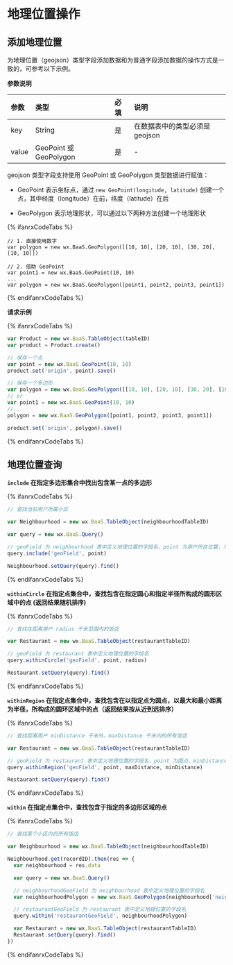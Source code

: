 # 地理位置操作

## 添加地理位置

为地理位置（geojson）类型字段添加数据和为普通字段添加数据的操作方式是一致的，可参考以下示例。

**参数说明**

| 参数   | 类型                     | 必填 | 说明 |
| :---- | :---------------------- | :--- | :--- |
| key   | String                  | 是   | 在数据表中的类型必须是 geojson |
| value | GeoPoint 或 GeoPolygon   | 是   | - |

geojson 类型字段支持使用 GeoPoint 或 GeoPolygon 类型数据进行赋值：

* GeoPoint 表示坐标点，通过 `new GeoPoint(longitude, latitude)` 创建一个点，其中经度（longitude）在前，纬度（latitude）在后

* GeoPolygon 表示地理形状，可以通过以下两种方法创建一个地理形状

{% ifanrxCodeTabs %}
```
// 1. 直接使用数字
var polygon = new wx.BaaS.GeoPolygon([[10, 10], [20, 10], [30, 20], [10, 10]])

// 2. 借助 GeoPoint
var point1 = new wx.BaaS.GeoPoint(10, 10)
...
var polygon = new wx.BaaS.GeoPolygon([point1, point2, point3, point1])
```
{% endifanrxCodeTabs %}

**请求示例**

{% ifanrxCodeTabs %}
```js
var Product = new wx.BaaS.TableObject(tableID)
var product = Product.create()

// 保存一个点
var point = new wx.BaaS.GeoPoint(10, 10)
product.set('origin', point).save()

// 保存一个多边形
var polygon = new wx.BaaS.GeoPolygon([[10, 10], [20, 10], [30, 20], [10, 10]]) // 前后两点相同，即需构成一个闭环
// or
var point1 = new wx.BaaS.GeoPoint(10, 10)
//...
polygon = new wx.BaaS.GeoPolygon([point1, point2, point3, point1])

product.set('origin', polygon).save()
```
{% endifanrxCodeTabs %}


## 地理位置查询

**`include` 在指定多边形集合中找出包含某一点的多边形**

{% ifanrxCodeTabs %}
```js
// 查找当前用户所属小区

var Neighbourhood = new wx.BaaS.TableObject(neighbourhoodTableID)

var query = new wx.BaaS.Query()

// geoField 为 neighbourhood 表中定义地理位置的字段名，point 为用户所在位置，为 GeoPoint 类型
query.include('geoField', point)

Neighbourhood.setQuery(query).find()
```
{% endifanrxCodeTabs %}

**`withinCircle` 在指定点集合中，查找包含在指定圆心和指定半径所构成的圆形区域中的点 (返回结果随机排序)**

{% ifanrxCodeTabs %}
```js
// 查找在距离用户 radius 千米范围内的饭店

var Restaurant = new wx.BaaS.TableObject(restaurantTableID)

// geoField 为 restaurant 表中定义地理位置的字段名
query.withinCircle('geoField', point, radius)

Restaurant.setQuery(query).find()
```
{% endifanrxCodeTabs %}


**`withinRegion` 在指定点集合中，查找包含在以指定点为圆点，以最大和最小距离为半径，所构成的圆环区域中的点（返回结果按从近到远排序）**

{% ifanrxCodeTabs %}
```js
// 查找距离用户 minDistance 千米外，maxDistance 千米内的所有饭店

var Restaurant = new wx.BaaS.TableObject(restaurantTableID)

// geoField 为 restaurant 表中定义地理位置的字段名，point 为圆点，minDistance 不指定默认为 0
query.withinRegion('geoField', point, maxDistance, minDistance)

Restaurant.setQuery(query).find()
```
{% endifanrxCodeTabs %}


**`within` 在指定点集合中，查找包含于指定的多边形区域的点**

{% ifanrxCodeTabs %}
```js
// 查找某个小区内的所有饭店

var Neighbourhood = new wx.BaaS.TableObject(neighbourhoodTableID)

Neighbourhood.get(recordID).then(res => {
  var neighbourhood = res.data

  var query = new wx.BaaS.Query()

  // neighbourhoodGeoField 为 neighbourhood 表中定义地理位置的字段名
  var neighbourhoodPolygon = new wx.BaaS.GeoPolygon(neighbourhood['neighbourhoodGeoField'].coordinates[0])

  // restaurantGeoField 为 restaurant 表中定义地理位置的字段名
  query.within('restaurantGeoField', neighbourhoodPolygon)

  var Restaurant = new wx.BaaS.TableObject(restaurantTableID)
  Restaurant.setQuery(query).find()
})
```
{% endifanrxCodeTabs %}
